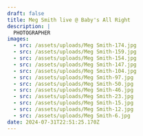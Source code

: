 ```yaml
---
draft: false
title: Meg Smith live @ Baby's All Right
description: |
  PHOTOGRAPHER
images:
  - src: /assets/uploads/Meg Smith-174.jpg
  - src: /assets/uploads/Meg Smith-159.jpg
  - src: /assets/uploads/Meg Smith-154.jpg
  - src: /assets/uploads/Meg Smith-147.jpg
  - src: /assets/uploads/Meg Smith-104.jpg
  - src: /assets/uploads/Meg Smith-97.jpg
  - src: /assets/uploads/Meg Smith-50.jpg
  - src: /assets/uploads/Meg Smith-46.jpg
  - src: /assets/uploads/Meg Smith-23.jpg
  - src: /assets/uploads/Meg Smith-15.jpg
  - src: /assets/uploads/Meg Smith-12.jpg
  - src: /assets/uploads/Meg Smith-6.jpg
date: 2024-07-31T22:51:25.170Z
---
```


